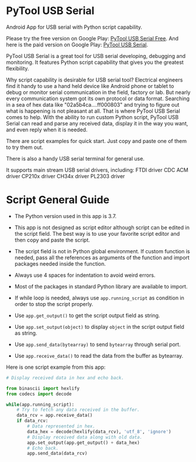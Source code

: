 # PyTool USB Serial
 Android App for USB serial with Python script capability.

Please try the free version on Google Play: [PyTool USB Serial Free](https://play.google.com/store/apps/details?id=com.quanlin.pytoolusbserialfree).
And here is the paid version on Google Play: [PyTool USB Serial](https://play.google.com/store/apps/details?id=com.quanlin.pytoolusbserial).

PyTool USB Serial is a great tool for USB serial developing, debugging and monitoring.
It features Python script capability that gives you the greatest flexibility.

Why script capability is desirable for USB serial tool?
Electrical engineers find it handy to use a hand held device like Android phone or tablet to debug or monitor serial communication in the field, factory or lab.
But nearly every communication system got its own protocol or data format.
Searching in a sea of hex data like "02a5b4ca....ff000803" and trying to figure out what is happening is not pleasant at all.
That is where PyTool USB Serial comes to help.
With the ability to run custom Python script, PyTool USB Serial can read and parse any received data, display it in the way you want, and even reply when it is needed. 

There are script examples for quick start. Just copy and paste one of them to try them out.

There is also a handy USB serial terminal for general use.

It supports main stream USB serial drivers, including:
FTDI driver
CDC ACM driver
CP210x driver
CH34x driver
PL2303 driver

Script General Guide
====================
* The Python version used in this app is 3.7.

* This app is not designed as script editor although script can be edited in the script field.
The best way is to use your favorite script editor and then copy and paste the script.

* The script field is not in Python global environment.
If custom function is needed, pass all the references as arguments of the function and import packages needed inside the function.

* Always use 4 spaces for indentation to avoid weird errors.

* Most of the packages in standard Python library are available to import.

* If while loop is needed, always use `app.running_script` as condition in order to stop the script properly.

* Use `app.get_output()` to get the script output field as string.

* Use `app.set_output(object)` to display `object` in the script output field as string.

* Use `app.send_data(bytearray)` to send `bytearray` through serial port.

* Use `app.receive_data()` to read the data from the buffer as bytearray.

Here is one script example from this app:
```Python
# Display received data in hex and echo back.

from binascii import hexlify
from codecs import decode

while(app.running_script):
    # Try to fetch any data received in the buffer.
    data_rcv = app.receive_data()
    if data_rcv:
        # Data represented in hex.
        data_hex = decode(hexlify(data_rcv), 'utf_8', 'ignore')
        # Display received data along with old data.
        app.set_output(app.get_output() + data_hex)
        # Echo back.
        app.send_data(data_rcv)
```
